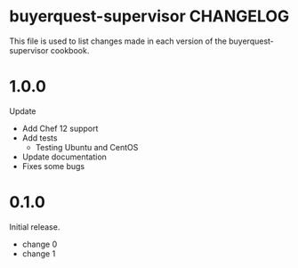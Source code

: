 # buyerquest-supervisor CHANGELOG

This file is used to list changes made in each version of the buyerquest-supervisor cookbook.

# 1.0.0

Update

- Add Chef 12 support
- Add tests
  - Testing Ubuntu and CentOS
- Update documentation
- Fixes some bugs


# 0.1.0

Initial release.

- change 0
- change 1
